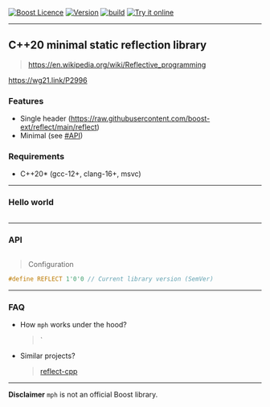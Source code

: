<a href="http://www.boost.org/LICENSE_1_0.txt" target="_blank">![Boost Licence](http://img.shields.io/badge/license-boost-blue.svg)</a>
<a href="https://github.com/boost-ext/reflect/releases" target="_blank">![Version](https://badge.fury.io/gh/boost-ext%2Freflect.svg)</a>
<a href="https://github.com/boost-ext/reflect/actions/workflows/build.yml" target="_blank">![build](https://github.com/boost-ext/reflect/actions/workflows/build.yml/badge.svg)</a>
<a href="">![Try it online](https://img.shields.io/badge/try%20it-online-blue.svg)</a>

---------------------------------------

## C++20 minimal static reflection library

> https://en.wikipedia.org/wiki/Reflective_programming

https://wg21.link/P2996

### Features

- Single header (https://raw.githubusercontent.com/boost-ext/reflect/main/reflect)
- Minimal (see [#API](#api))

### Requirements

- C++20* (gcc-12+, clang-16+, msvc)

---

### Hello world

>

```cpp
```

---

### API

```cpp
```

> Configuration

```cpp
#define REFLECT 1'0'0 // Current library version (SemVer)
```

---

### FAQ

- How `mph` works under the hood?

    > `

- Similar projects?
    > [reflect-cpp](https://github.com/getml/reflect-cpp)

---

**Disclaimer** `mph` is not an official Boost library.
